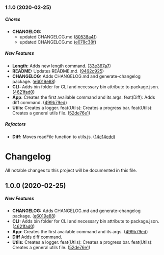 ### 1.1.0 (2020-02-25)

##### Chores

* **CHANGELOG:**
  *  updated CHANGELOG.md ([80538a4f](https://github.com/francofantini/csv-tools-cli/commit/80538a4fc37ecf6355fd871f03ae7b0503e2d694))
  *  updated CHANGELOG.md ([e078c38f](https://github.com/francofantini/csv-tools-cli/commit/e078c38fba1e1f16a0ce328c470e4e3375b7a48d))

##### New Features

* **Length:**  Adds new length command. ([33e367a7](https://github.com/francofantini/csv-tools-cli/commit/33e367a70bee0545c86d33969b7063c10b9f3f0a))
* **README:**  Updates README.md. ([9462c925](https://github.com/francofantini/csv-tools-cli/commit/9462c9257a20009a61d64edfad82614878425332))
* **CHANGELOG:**  Adds CHANGELOG.md and generate-changelog package. ([e6019e88](https://github.com/francofantini/csv-tools-cli/commit/e6019e88131dacf6d93e9c052a06537fc06792a3))
* **CLI:**  Adds bin folder for CLI and necessary bin attribute to package.json. ([4621fad0](https://github.com/francofantini/csv-tools-cli/commit/4621fad0e8b4e3a127f27e05f14c1ae74aeacc04))
* **App:**  Creates the first available command and its args. feat(Diff): Adds diff command. ([499b79ed](https://github.com/francofantini/csv-tools-cli/commit/499b79ed2318fd1e8dbb66bf1e23337b472e8818))
* **Utils:**  Creates a logger. feat(Utils): Creates a progress bar. feat(Utils): Creates a general utils file. ([52de76e1](https://github.com/francofantini/csv-tools-cli/commit/52de76e12e6d3a2953fafc401101519b635638c4))

##### Refactors

* **Diff:**  Moves readFile function to utils.js. ([14c14edd](https://github.com/francofantini/csv-tools-cli/commit/14c14edd8732bce67cc6230a00b0e3ff04e80d46))

# Changelog

All notable changes to this project will be documented in this file. 

## 1.0.0 (2020-02-25)

##### New Features

* **CHANGELOG:**  Adds CHANGELOG.md and generate-changelog package. ([e6019e88](https://github.com/francofantini/csv-tools-cli/commit/e6019e88131dacf6d93e9c052a06537fc06792a3))
* **CLI:**  Adds bin folder for CLI and necessary bin attribute to package.json. ([4621fad0](https://github.com/francofantini/csv-tools-cli/commit/4621fad0e8b4e3a127f27e05f14c1ae74aeacc04))
* **App:**  Creates the first available command and its args. ([499b79ed](https://github.com/francofantini/csv-tools-cli/commit/499b79ed2318fd1e8dbb66bf1e23337b472e8818))
* **Diff**  Adds diff command.
* **Utils:**  Creates a logger. feat(Utils): Creates a progress bar. feat(Utils): Creates a general utils file. ([52de76e1](https://github.com/francofantini/csv-tools-cli/commit/52de76e12e6d3a2953fafc401101519b635638c4))


